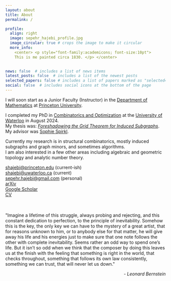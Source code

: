 ```yaml
---
layout: about
title: About
permalink: /

profile:
  align: right
  image: sepehr_hajebi_profile.jpg
  image_circular: true # crops the image to make it circular
  more_info:
    <center> <p style="font-family:academicons; font-size:10pt">
    This is me painted circa 1830. </p> </center>
    

news: false  # includes a list of news items
latest_posts: false  # includes a list of the newest posts
selected_papers: false # includes a list of papers marked as "selected={true}"
social: false  # includes social icons at the bottom of the page
---
```


I will soon start as a Junior Faculty (Instructor) in the <a href='https://www.math.princeton.edu'>Department of Mathematics</a> at <a href='https://www.princeton.edu'>Princeton University</a>.

I completed my PhD in <a href='https://uwaterloo.ca/combinatorics-and-optimization/'>Combinatorics and Optimization</a> at the <a href='https://uwaterloo.ca'>University of Waterloo</a> in August 2024.\
My thesis was: _<a href='https://uwspace.uwaterloo.ca/items/0ff1e564-5de5-48bd-9ffc-58bd5950c99b'>Foreshadowing the Grid Theorem for Induced Subgraphs</a>_.\
My advisor was <a href='https://sites.google.com/site/sophiespirkl/'>Sophie Spirkl</a>. 

Currently my research is in structural combinatorics, mostly induced subgraphs and graph minors, and sometimes algorithms.\
I am also interested in a few other areas including algebraic and geometric topology and analytic number theory.

<a href='mailto:shajebi@princeton.edu'><i class="fas fa-envelope"></i> shajebi@princeton.edu</a> (current-ish)\
<a href='mailto:shajebi@uwaterloo.ca'><i class="fas fa-envelope"></i> shajebi@uwaterloo.ca</a> (current)\
<a href='mailto:sepehr.hajebi@gmail.com'><i class="fas fa-envelope"></i> sepehr.hajebi@gmail.com</a> (personal)\
<a href='https://arxiv.org/a/hajebi_s_1.html'><i class="fas fa-face-smile"></i> arXiv</a>\
<a href='https://scholar.google.com/citations?hl=en&authuser=1&user=jHoNmSkAAAAJ'><i class="ai ai-google-scholar"></i> Google Scholar</a>\
<a href="{{ 'sepehr_hajebi_cv.pdf' | prepend: 'assets/pdf/' | relative_url}}" target="_blank" rel="noopener noreferrer"><i class="fas fa-file-pdf"></i> CV</a> <br />
<br />
<br />


"Imagine a lifetime of this struggle, always probing and rejecting, and this constant dedication to perfection, to the principle of inevitability. Somehow this is the key, the only key we can have to the mystery of a great artist, that for reasons unknown to him, or to anybody else for that matter, he will give away his life and his energies just to make sure that one note follows the other with complete inevitability. Seems rather an odd way to spend one’s life. But it isn’t so odd when we think that the composer by doing this leaves us at the finish with the feeling that something is right in the world, that checks throughout, something that follows its own law consistently, something we can trust, that will never let us down."
<p style="text-align: right; font-style:italic"> - Leonard Bernstein </p> 
